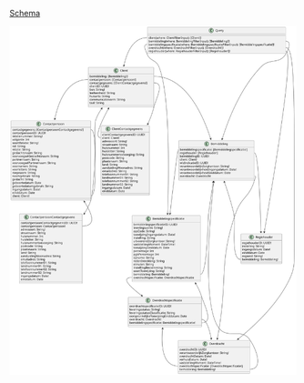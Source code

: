 [Schema](/gql-specificatie/Bemiddelingregister.graphql)

![Graphql-specificatie](/src/Bemiddelingsregister_graph-v1.0.1.svg)
